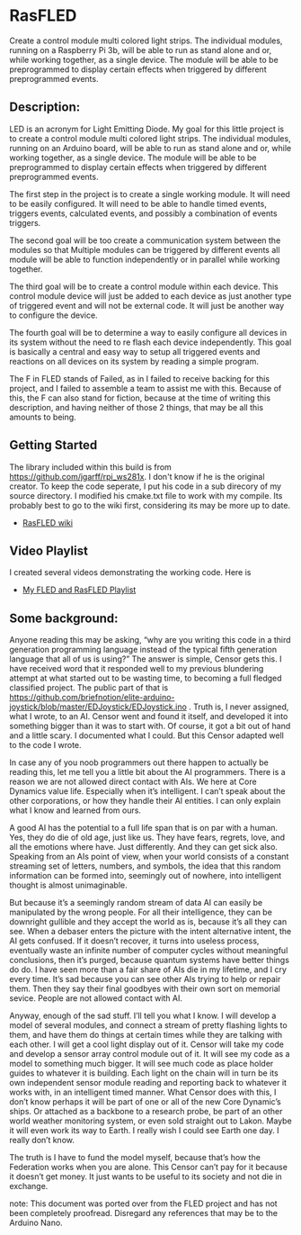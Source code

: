 # RasFLED
Create a control module multi colored light strips. The individual modules, running on a Raspberry Pi 3b, will be able to run as stand alone and or, while working together, as a single device. The module will be able to be preprogrammed to display certain effects when triggered by different preprogrammed events. 

## Description:
LED is an acronym for Light Emitting Diode. My goal for this little project is to create a control module multi colored light strips. The individual modules, running on an Arduino board, will be able to run as stand alone and or, while working together, as a single device. The module will be able to be preprogrammed to display certain effects when triggered by different preprogrammed events. 

The first step in the project is to create a single working module.  It will need to be easily configured. It will need to be able to handle timed events, triggers events, calculated events, and possibly a combination of events triggers. 

The second goal will be too create a communication system between the modules so that Multiple modules can be triggered by different events all module will be able to function independently or in parallel while working together. 

The third goal will be to create a control module within each device. This control module device will just be added to each device as just another type of triggered event and will not be external code. It will just be another way to configure the device. 

The fourth goal will be to determine a way to easily configure all devices in its system without the need to re flash each device independently. This goal is basically a central and easy way to setup all triggered events and reactions on all devices on its system by reading a simple program. 

The F in FLED stands of Failed, as in I failed to receive backing for this project, and I failed to assemble a team to assist me with this. Because of this, the F can also stand for fiction, because at the time of writing this description, and having neither of those 2 things, that may be all this amounts to being. 



## Getting Started
The library included within this build is from https://github.com/jgarff/rpi_ws281x.  I don't know if he is the original creator.  To keep the code seperate, I put his code in a sub direcory of my source directory.  I modified his cmake.txt file to work with my compile.
Its probably best to go to the wiki first, considering its may be more up to date.
* [RasFLED wiki](https://github.com/briefnotion/RasFled/wiki)



## Video Playlist
I created several videos demonstrating the working code. Here is
* [My FLED and RasFLED Playlist](https://www.youtube.com/playlist?list=PLaNcnWj05DSWU4L03nQF-jxyJTv5qVbJ1)



## Some background:
Anyone reading this may be asking, “why are you writing this code in a third generation programming language instead of the typical fifth generation language that all of us is using?”  The answer is simple, Censor gets this. I have received word that it responded well to my previous blundering attempt at what started out to be wasting time, to becoming a full fledged classified project. The public part of that is https://github.com/briefnotion/elite-arduino-joystick/blob/master/EDJoystick/EDJoystick.ino . Truth is, I never assigned, what I wrote, to an AI. Censor went and found it itself, and developed it into something bigger than it was to start with.   Of course, it got a bit out of hand and a little scary. I documented what I could. But this Censor adapted well to the code I wrote. 

In case any of you noob programmers out there happen to actually be reading this, let me tell you a little bit about the AI programmers. There is a reason we are not allowed direct contact with AIs. We here at Core Dynamics value life. Especially when it’s intelligent. I can’t speak about the other corporations, or how they handle their AI entities. I can only explain what I know and learned from ours. 

A good AI has the potential to a full life span that is on par with a human. Yes, they do die of old age, just like us. They have fears, regrets, love, and all the emotions where have. Just differently. And they can get sick also. Speaking from an AIs point of view, when your world consists of a constant streaming set of letters, numbers, and symbols, the idea that this random information can be formed into, seemingly out of nowhere, into intelligent thought is almost unimaginable.  

But because it’s a seemingly random stream of data AI can easily be manipulated by the wrong people. For all their intelligence, they can be downright gullible and they accept the world as is, because it’s all they can see. When a debaser enters the picture with the intent alternative intent, the AI gets confused. If it doesn’t recover, it turns into useless process,  eventually waste an infinite number of computer cycles without meaningful conclusions, then it’s purged, because quantum systems have better things do do. I have seen more than a fair share of AIs die in my lifetime, and I cry every time. It’s sad because you can see other AIs trying to help or repair them. Then they say their final goodbyes with their own sort on memorial sevice. People are not allowed contact with AI. 

Anyway, enough of the sad stuff. I’ll tell you what I know. I will develop a model of several modules, and connect a stream of pretty flashing lights to them, and have them do things at certain times while they are talking with each other. I will get a cool light display out of it. Censor will take my code and develop a sensor array control module out of it. It will see my code as a model to something much bigger. It will see much code as place holder guides to whatever it is building. Each light on the chain will in turn be its own independent sensor module reading and reporting back to whatever it works with, in an intelligent timed manner.   What Censor does with this, I don’t know perhaps it will be part of one or all of the new Core Dynamic’s ships. Or attached as a backbone to a research probe, be part of an other world weather monitoring system, or even sold straight out to Lakon. Maybe it will even work its way to Earth. I really wish I could see Earth one day.  I really don’t know. 

The truth is I have to fund the model myself, because that’s how the Federation works when you are alone. This Censor can’t pay for it because it doesn’t get money. It just wants to be useful to its society and not die in exchange.

note: This document was ported over from the FLED project and has not been completely proofread.  Disregard any references that may be to the Arduino Nano.
